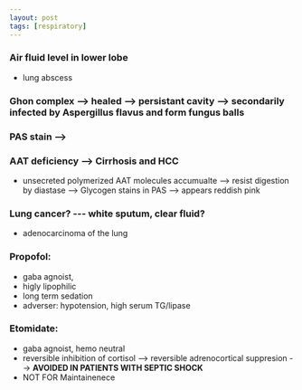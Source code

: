 ```yaml
---
layout: post
tags: [respiratory]
---
```


### Air fluid level in lower lobe

- lung abscess 

### Ghon complex --> healed --> persistant cavity --> secondarily infected by Aspergillus flavus and form fungus balls

### PAS stain --> 

### AAT deficiency --> Cirrhosis and HCC

- unsecreted polymerized AAT molecules accumualte --> resist digestion by diastase --> Glycogen stains in PAS --> appears reddish pink

### Lung cancer? --- white sputum, clear fluid?

- adenocarcinoma of the lung

### Propofol: 

- gaba agnoist, 
- higly lipophilic 
- long term sedation
- adverser: hypotension, high serum TG/lipase

### Etomidate:

- gaba agnoist, hemo neutral
- reversible inhibition of cortisol --> reversible adrenocortical suppresion --> __AVOIDED IN PATIENTS WITH SEPTIC SHOCK__
- NOT FOR Maintainenece



